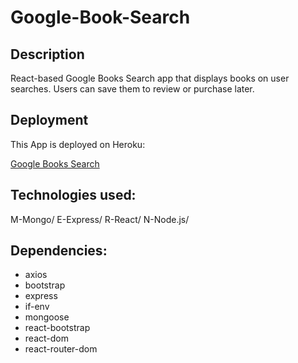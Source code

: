 # Google-Book-Search

## Description

React-based Google Books Search app that displays books on user searches. Users can save them to review or purchase later. 

## Deployment 

This App is deployed on Heroku:

[Google Books Search](https://dry-caverns-15248.herokuapp.com/)

## Technologies used:

M-Mongo/
E-Express/
R-React/
N-Node.js/

## Dependencies:

- axios
- bootstrap
- express
- if-env
- mongoose
- react-bootstrap
- react-dom
- react-router-dom


